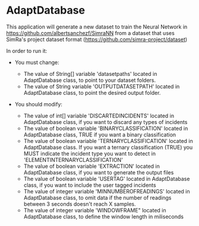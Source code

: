 # AdaptDatabase

This application will generate a new dataset to train the Neural Network in https://github.com/albertsanchezf/SimraNN from a dataset that uses SimRa's project dataset format (https://github.com/simra-project/dataset)

In order to run it:
- You must change:
  - The value of String[] variable 'datasetpaths' located in AdaptDatabase class, to point to your dataset folders.
  - The value of String variable 'OUTPUTDATASETPATH' located in AdaptDatabase class, to point the desired output folder.

- You should modify:
  - The value of int[] variable 'DISCARTEDINCIDENTS' located in AdaptDatabase class, if you want to discard any types of incidents
  - The value of boolean variable 'BINARYCLASSIFICATION' located in AdaptDatabase class, TRUE if you want a binary classification
  - The value of boolean variable 'TERNARYCLASSIFICATION' located in AdaptDatabase class. If you want a ternary classification (TRUE) you MUST indicate the incident type you want to detect in 'ELEMENTINTERNARYCLASSIFICATION'
  - The value of boolean variable 'EXTRACTION' located in AdaptDatabase class, if you want to generate the output files
  - The value of boolean variable 'USERTAG' located in AdaptDatabase class, if you want to include the user tagged incidents
  - The value of integer variable 'MINNUMBEROFREADINGS' located in AdaptDatabase class, to omit data if the number of readings between 3 seconds doesn't reach X samples.
  - The value of integer variable 'WINDOWFRAME" located in AdaptDatabase class, to define the window length in miliseconds
